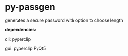 # py-passgen

generates a secure password with option to choose length

**dependencies:** 

cli:
pyperclip

gui:
pyperclip
PyQt5
